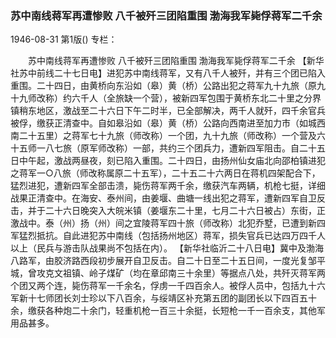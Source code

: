 ### 苏中南线蒋军再遭惨败  八千被歼三团陷重围  渤海我军毙俘蒋军二千余

1946-08-31
第1版()
专栏：

　　苏中南线蒋军再遭惨败
    八千被歼三团陷重围
    渤海我军毙俘蒋军二千余
    【新华社苏中前线二十七日电】进犯苏中南线蒋军，又有八千人被歼，并有三个团已陷入重围。二十四日，由黄桥向东沿如（皋）黄（桥）公路出犯之蒋军九十九旅（原九十九师改称）约六千人（全旅缺一个营），被新四军包围于黄桥东北二十里之分界镇稍东地区，激战至二十六日下午二时半，已全部解决，两千人就歼，四千余官兵被俘，缴获正清查中。自如皋沿如（皋）黄（桥）公路向西南进至加力市（如城西南二十五里）之蒋军七十九旅（师改称）一个团，九十九旅（师改称）一个营及六十五师一八七旅（原军师改称）一部，共约三个团兵力，遭新四军阻击。自二十五日中午起，激战两昼夜，刻已陷入重围。二十四日，由扬州仙女庙北向邵柏镇进犯之蒋军一○八旅（师改称属原二十五军），二十五二十六两日在蒋机四架配合下，猛烈进犯，遭新四军全部击溃，毙伤蒋军两千余，缴获汽车两辆，机枪七挺，详细战果正清查中。在海安、泰州间，由姜堰、曲塘一线出犯之蒋军，遭新四军自卫反击，并于二十六日晚突入大皖米镇（姜堰东二十里，七月二十六日被占）东街，正激战中。泰（州）扬（州）间之宜陵蒋军四十旅（师改称）北犯乔墅，已遭到新四军猛烈抵抗。自此进犯苏中南线（包括扬州地区）蒋军，损失官兵已达四万四千人以上（民兵与游击队战果尚不包括在内）。
    【新华社临沂二十八日电】冀中及渤海八路军，由胶济路西段初步展开自卫反击。自二十日至二十五日间，一度光复邹平城，曾攻克文祖镇、岭子煤矿（均在章邱南三十余里）等据点八处，共歼灭蒋军两个团又两个连，毙伤蒋军一千余名，俘虏一千四百余人。被俘人员中，包括九十六军新十七师团长刘士珍以下八百余，与绥靖区补充第五团的副团长以下四百五十余，缴获各种炮二十余门，轻重机枪一百三十余挺，长短枪一千一百余支，其他军用品甚多。
